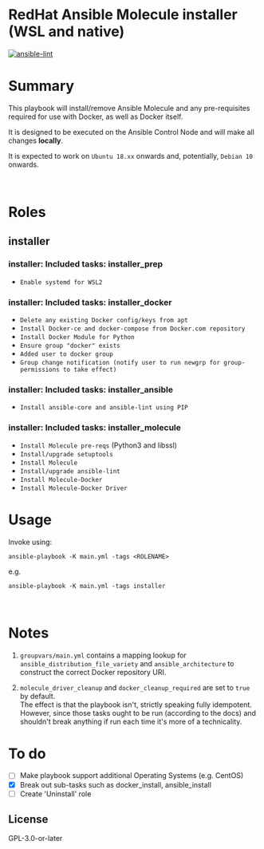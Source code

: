# RedHat Ansible Molecule installer (WSL and native)

[![ansible-lint](https://github.com/luisj1983/molecule-installer/actions/workflows/ansible-lint.yml/badge.svg)](https://github.com/luisj1983/molecule-installer/actions/workflows/ansible-lint.yml)

# Summary

This playbook will install/remove Ansible Molecule and any pre-requisites required for use with Docker, as well as Docker itself.

It is designed to be executed on the Ansible Control Node and will make all changes **locally**.

It is expected to work on `Ubuntu 18.xx` onwards and, potentially, `Debian 10` onwards.

<br />

# Roles
## installer


### installer: Included tasks: installer_prep
- `Enable systemd for WSL2`

### installer: Included tasks: installer_docker
- `Delete any existing Docker config/keys from apt`
- `Install Docker-ce and docker-compose from Docker.com repository`
- `Install Docker Module for Python`
- `Ensure group "docker" exists`
- `Added user to docker group`
- `Group change notification (notify user to run newgrp for group-permissions to take effect)`

### installer: Included tasks: installer_ansible
- `Install ansible-core and ansible-lint using PIP`

### installer: Included tasks: installer_molecule
- `Install Molecule pre-reqs` (Python3 and libssl)
- `Install/upgrade setuptools`
- `Install Molecule`
- `Install/upgrade ansible-lint`
- `Install Molecule-Docker`
- `Install Molecule-Docker Driver`

# Usage

Invoke using:
```
ansible-playbook -K main.yml -tags <ROLENAME>
```
e.g.
```
ansible-playbook -K main.yml -tags installer
```
<br />


# Notes

1. `groupvars/main.yml` contains a mapping lookup for `ansible_distribution_file_variety` and `ansible_architecture` to construct the correct Docker repository URI.

2. `molecule_driver_cleanup` and `docker_cleanup_required` are set to `true` by default.<br />
The effect is that the playbook isn't, strictly speaking fully idempotent.<br />
However, since those tasks ought to be run (according to the docs) and shouldn't break anything if run each time it's more of a technicality.

# To do

- [ ] Make playbook support additional Operating Systems (e.g. CentOS)
- [x] Break out sub-tasks such as docker_install, ansible_install
- [ ] Create 'Uninstall' role

## License
GPL-3.0-or-later

